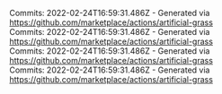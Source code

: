 Commits: 2022-02-24T16:59:31.486Z - Generated via https://github.com/marketplace/actions/artificial-grass
<br>
Commits: 2022-02-24T16:59:31.486Z - Generated via https://github.com/marketplace/actions/artificial-grass
<br>
Commits: 2022-02-24T16:59:31.486Z - Generated via https://github.com/marketplace/actions/artificial-grass
<br>
Commits: 2022-02-24T16:59:31.486Z - Generated via https://github.com/marketplace/actions/artificial-grass
<br>
